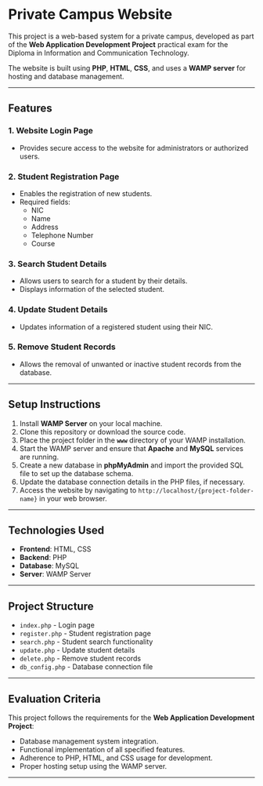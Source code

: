 # Private Campus Website

This project is a web-based system for a private campus, developed as part of the **Web Application Development Project** practical exam for the Diploma in Information and Communication Technology.

The website is built using **PHP**, **HTML**, **CSS**, and uses a **WAMP server** for hosting and database management.

---

## Features

### 1. Website Login Page
- Provides secure access to the website for administrators or authorized users.

### 2. Student Registration Page
- Enables the registration of new students.
- Required fields:
  - NIC
  - Name
  - Address
  - Telephone Number
  - Course

### 3. Search Student Details
- Allows users to search for a student by their details.
- Displays information of the selected student.

### 4. Update Student Details
- Updates information of a registered student using their NIC.

### 5. Remove Student Records
- Allows the removal of unwanted or inactive student records from the database.

---

## Setup Instructions

1. Install **WAMP Server** on your local machine.
2. Clone this repository or download the source code.
3. Place the project folder in the **`www`** directory of your WAMP installation.
4. Start the WAMP server and ensure that **Apache** and **MySQL** services are running.
5. Create a new database in **phpMyAdmin** and import the provided SQL file to set up the database schema.
6. Update the database connection details in the PHP files, if necessary.
7. Access the website by navigating to `http://localhost/{project-folder-name}` in your web browser.

---

## Technologies Used

- **Frontend**: HTML, CSS
- **Backend**: PHP
- **Database**: MySQL
- **Server**: WAMP Server

---

## Project Structure

- `index.php` - Login page
- `register.php` - Student registration page
- `search.php` - Student search functionality
- `update.php` - Update student details
- `delete.php` - Remove student records
- `db_config.php` - Database connection file

---

## Evaluation Criteria

This project follows the requirements for the **Web Application Development Project**:
- Database management system integration.
- Functional implementation of all specified features.
- Adherence to PHP, HTML, and CSS usage for development.
- Proper hosting setup using the WAMP server.

---

